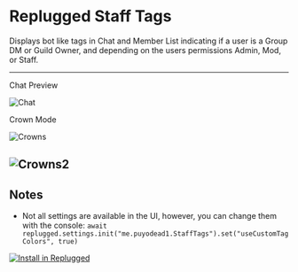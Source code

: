 # Replugged Staff Tags

Displays bot like tags in Chat and Member List indicating if a user is a Group DM or Guild Owner,
and depending on the users permissions Admin, Mod, or Staff.

---

Chat Preview

![Chat](https://i.imgur.com/6NwdauH.png)

Crown Mode

![Crowns](https://i.imgur.com/JUpp25w.png)

## ![Crowns2](https://i.imgur.com/ZzEIbRY.png)

## Notes

- Not all settings are available in the UI, however, you can change them with the console:
  `await replugged.settings.init("me.puyodead1.StaffTags").set("useCustomTagColors", true)`

[![Install in Replugged](https://img.shields.io/badge/-Install%20in%20Replugged-blue?style=for-the-badge&logo=none)](https://replugged.dev/install?identifier=me.puyodead1.StaffTags)
